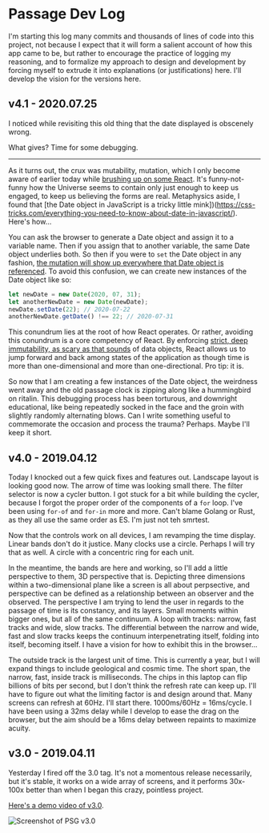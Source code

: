 # Passage Dev Log

I'm starting this log many commits and thousands of lines of code into this
project, not because I expect that it will form a salient account of how this
app came to be, but rather to encourage the practice of logging my reasoning,
and to formalize my approach to design and development by forcing myself to
extrude it into explanations (or justifications) here.  I'll develop the
vision for the versions here.

## v4.1 - 2020.07.25

I noticed while revisiting this old thing that the date displayed is obscenely wrong.

What gives? Time for some debugging.

---

As it turns out, the crux was mutability, mutation, which I only become aware
of earlier today while [brushing up on some React](). It's funny-not-funny
how the Universe seems to contain only just enough to keep us engaged, to keep
us believing the forms are real. Metaphysics aside, I found that [the Date
object in JavaScript is a tricky little mink])(https://css-tricks.com/everything-you-need-to-know-about-date-in-javascript/). Here's how…

You can ask the browser to generate a Date object and assign it to a variable
name. Then if you assign that to another variable, the same Date object
underlies both. So then if you were to `set` the Date object in any fashion,
[the mutation will show up everywhere that Date object is referenced](https://unspecified.wordpress.com/2013/08/02/why-you-should-never-mutate-a-javascript-date/). To avoid
this confusion, we can create new instances of the Date object like so:

```javascript
let newDate = new Date(2020, 07, 31);
let anotherNewDate = new Date(newDate);
newDate.setDate(22); // 2020-07-22
anotherNewDate.getDate() !== 22; // 2020-07-31
```

This conundrum lies at the root of how React operates. Or rather, avoiding
this conundrum is a core competency of React. By enforcing [strict, deep
immutability, as scary as that sounds](https://alistapart.com/article/why-mutation-can-be-scary/)
of data objects, React allows us to jump forward and back among
states of the application as though time is more than one-dimensional and more
than one-directional. Pro tip: it is.

So now that I am creating a few instances of the Date object, the weirdness
went away and the old passage clock is zipping along like a hummingbird on
ritalin. This debugging process has been torturous, and downright educational,
like being repeatedly socked in the face and the groin with slightly randomly
alternating blows. Can I write something useful to commemorate the occasion
and process the trauma? Perhaps. Maybe I'll keep it short.



## v4.0 - 2019.04.12

Today I knocked out a few quick fixes and features out. Landscape layout is
looking good now. The arrow of time was looking small there. The filter
selector is now a cycler button. I got stuck for a bit while building the
cycler, because I forgot the proper order of the components of a `for` loop.
I've been using `for-of` and `for-in` more and more. Can't blame Golang or
Rust, as they all use the same order as ES. I'm just not teh smrtest.

Now that the controls work on all devices, I am revamping the time display.
Linear bands don't do it justice. Many clocks use a circle. Perhaps I will try
that as well. A circle with a concentric ring for each unit.

In the meantime, the bands are here and working, so I'll add a little
perspective to them, 3D perspective that is. Depicting three dimensions within
a two-dimensional plane like a screen is all about perpsective, and
perspective can be defined as a relationship between an observer and the
observed. The perspective I am trying to lend the user in regards to the
passage of time is its constancy, and its layers. Small moments within bigger
ones, but all of the same continuum. A loop with tracks: narrow, fast tracks
and wide, slow tracks. The differential between the narrow and wide, fast and
slow tracks keeps the continuum interpenetrating itself, folding into itself,
becoming itself. I have a vision for how to exhibit this in the browser...

The outside track is the largest unit of time. This is currently a year, but I
will expand things to include geological and cosmic time. The short span, the
narrow, fast, inside track is milliseconds. The chips in this laptop can flip
billions of bits per second, but I don't think the refresh rate can keep up.
I'll have to figure out what the limiting factor is and design around that.
Many screens can refresh at 60Hz. I'll start there. 1000ms/60Hz = 16ms/cycle.
I have been using a 32ms delay while I develop to ease the drag on the
browser, but the aim should be a 16ms delay between repaints to maximize
acuity.


## v3.0 - 2019.04.11

Yesterday I fired off the 3.0 tag. It's not a momentous release necessarily,
but it's stable, it works on a wide array of screens, and it performs 30x-100x
better than when I began this crazy, pointless project.

[Here's a demo video of v3.0](https://www.loom.com/share/43f14fb3e5854095a3b48cbf2986454c).

![Screenshot of PSG v3.0](./imgs/psgv3-screenshot.png)
